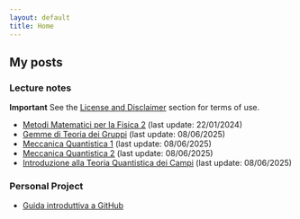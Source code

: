```yaml
---
layout: default
title: Home
---
```


## My posts

### Lecture notes

**Important** See the [License and Disclaimer](/assets/license/license.html) section for terms of use.

* [Metodi Matematici per la Fisica 2](/assets/pdf/MMF2.pdf) (last update: 22/01/2024) <br>
* [Gemme di Teoria dei Gruppi](/assets/pdf/GG.pdf) (last update: 08/06/2025) <br>
* [Meccanica Quantistica 1](/assets/pdf/MQ1.pdf) (last update: 08/06/2025) <br>
* [Meccanica Quantistica 2](/assets/pdf/MQ2.pdf) (last update: 08/06/2025) <br>
* [Introduzione alla Teoria Quantistica dei Campi](/assets/pdf/IQFT.pdf) (last update: 08/06/2025) <br>

### Personal Project
* [Guida introduttiva a GitHub](https://github.com/gCembalo/Guida-GitHub.git) <br>
